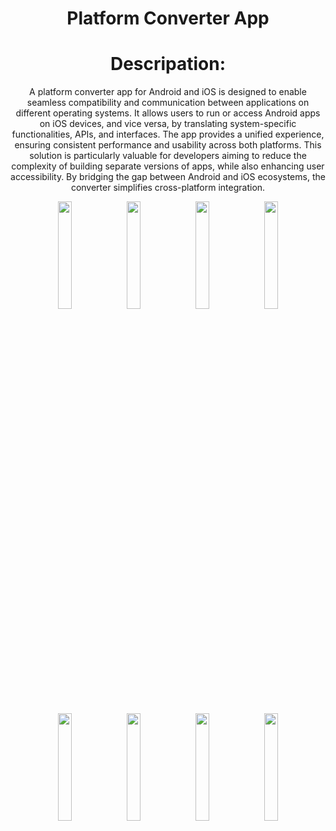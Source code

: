 <h1 align="center">Platform Converter App</h1>
<div align="center">
  <h1>
    Descripation:
  </h1>
  <p>
    
A platform converter app for Android and iOS is designed to enable seamless compatibility and communication between applications on different operating systems. It allows users to run or access Android apps on iOS devices, and vice versa, by translating system-specific functionalities, APIs, and interfaces. The app provides a unified experience, ensuring consistent performance and usability across both platforms. This solution is particularly valuable for developers aiming to reduce the complexity of building separate versions of apps, while also enhancing user accessibility. By bridging the gap between Android and iOS ecosystems, the converter simplifies cross-platform integration.
  </p>
</div>
<div align="center">
<img src="https://github.com/user-attachments/assets/6bbd3554-f53e-4ab1-a019-89ec823f04d9", width=21%,height=35%>
  <img src="https://github.com/user-attachments/assets/8279e8c6-96f2-4eb9-9f03-6535174e9e61", width=21%,height=35%>
  <img src="https://github.com/user-attachments/assets/75c7c629-ac5c-48af-ada1-38d20352e8aa", width=21%,height=35%>
  <img src="https://github.com/user-attachments/assets/7d5b1f4b-983f-4877-8de6-91b3d6e90e10", width=21%,height=35%>
  <img src="https://github.com/user-attachments/assets/960c295c-0e9e-4c4d-bc09-ddea2af57350", width=21%,height=35%>
  <img src="https://github.com/user-attachments/assets/e811a036-ccd0-49c8-abb7-c48e54693135", width=21%,height=35%>
  <img src="https://github.com/user-attachments/assets/ecd166ad-9368-4c06-b404-9684be12ef7f", width=21%,height=35%>
  <img src="https://github.com/user-attachments/assets/d402c896-d15a-41a7-8e75-b4c4c1ca6a21", width=21%,height=35%>
  
 


</div>
